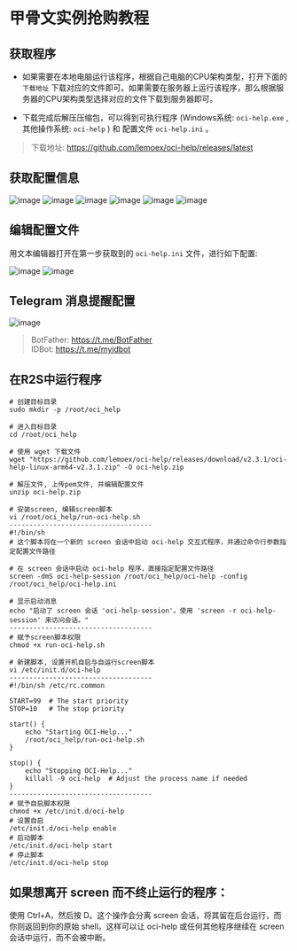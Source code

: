 # 甲骨文实例抢购教程

## 获取程序
- 如果需要在本地电脑运行该程序，根据自己电脑的CPU架构类型，打开下面的 `下载地址` 下载对应的文件即可。如果需要在服务器上运行该程序，那么根据服务器的CPU架构类型选择对应的文件下载到服务器即可。

- 下载完成后解压压缩包，可以得到可执行程序 (Windows系统: `oci-help.exe` , 其他操作系统: `oci-help` ) 和 配置文件 `oci-help.ini` 。

> 下载地址: https://github.com/lemoex/oci-help/releases/latest


## 获取配置信息
![image](https://github.com/lemoex/oci-help/raw/main/doc/1.png)
![image](https://github.com/lemoex/oci-help/raw/main/doc/2.png)
![image](https://github.com/lemoex/oci-help/raw/main/doc/3.png)
![image](https://github.com/lemoex/oci-help/raw/main/doc/4.png)
![image](https://github.com/lemoex/oci-help/raw/main/doc/5.png)
![image](https://github.com/lemoex/oci-help/raw/main/doc/6.png)


## 编辑配置文件
用文本编辑器打开在第一步获取到的 `oci-help.ini` 文件，进行如下配置:

![image](https://github.com/lemoex/oci-help/raw/main/doc/7.png)
![image](https://github.com/lemoex/oci-help/raw/main/doc/8.png)

## Telegram 消息提醒配置
![image](https://github.com/lemoex/oci-help/raw/main/doc/9.png)

> BotFather: https://t.me/BotFather    
> IDBot: https://t.me/myidbot


## 在R2S中运行程序
```
# 创建目标目录
sudo mkdir -p /root/oci_help

# 进入目标目录
cd /root/oci_help

# 使用 wget 下载文件
wget "https://github.com/lemoex/oci-help/releases/download/v2.3.1/oci-help-linux-arm64-v2.3.1.zip" -O oci-help.zip

# 解压文件, 上传pem文件, 并编辑配置文件
unzip oci-help.zip

# 安装screen, 编辑screen脚本
vi /root/oci_help/run-oci-help.sh
------------------------------------
#!/bin/sh
# 这个脚本将在一个新的 screen 会话中启动 oci-help 交互式程序，并通过命令行参数指定配置文件路径

# 在 screen 会话中启动 oci-help 程序，直接指定配置文件路径
screen -dmS oci-help-session /root/oci_help/oci-help -config /root/oci_help/oci-help.ini

# 显示启动消息
echo "启动了 screen 会话 'oci-help-session'。使用 'screen -r oci-help-session' 来访问会话。"
------------------------------------
# 赋予screen脚本权限
chmod +x run-oci-help.sh

# 新建脚本, 设置开机自启与自运行screen脚本
vi /etc/init.d/oci-help
------------------------------------
#!/bin/sh /etc/rc.common

START=99  # The start priority
STOP=10   # The stop priority

start() {
    echo "Starting OCI-Help..."
    /root/oci_help/run-oci-help.sh
}

stop() {
    echo "Stopping OCI-Help..."
    killall -9 oci-help  # Adjust the process name if needed
}
------------------------------------
# 赋予自启脚本权限
chmod +x /etc/init.d/oci-help
# 设置自启
/etc/init.d/oci-help enable
# 启动脚本
/etc/init.d/oci-help start
# 停止脚本
/etc/init.d/oci-help stop
```

## 如果想离开 screen 而不终止运行的程序：
使用 Ctrl+A，然后按 D。这个操作会分离 screen 会话，将其留在后台运行，而你则返回到你的原始 shell。这样可以让 oci-help 或任何其他程序继续在 screen 会话中运行，而不会被中断。
